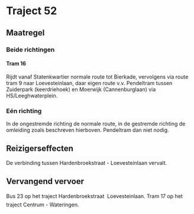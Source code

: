 # Traject 52
## Maatregel
### Beide richtingen

#### Tram 16
Rijdt vanaf Statenkwartier normale route tot Bierkade, vervolgens via route tram 9 naar Loevesteinlaan, daar eigen route v.v.
Pendeltram tussen Zuiderpark (keerdriehoek) en Moerwijk (Cannenburglaan) via HS/Leeghwaterplein.

### Eén richting
In de ongestremde richting de normale route, in de gestremde richting de omleiding zoals beschreven hierboven.
Pendeltram dan niet nodig.

## Reizigerseffecten
De verbinding tussen Hardenbroekstraat - Loevesteinlaan vervalt.

## Vervangend vervoer
Bus 23 op het traject Hardenbroekstraat  Loevesteinlaan.
Tram 17 op het traject Centrum - Wateringen.